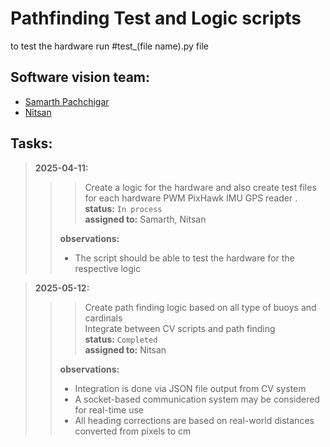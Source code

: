 # Pathfinding Test and Logic scripts
to test the hardware run #test_(file name).py file
## Software vision team:
- [Samarth Pachchigar](www.linkedin.com/in/samarth-pachchigar-245a48114)
- [Nitsan](https://www.linkedin.com/in/nitsan-mor/)

## Tasks:
>**2025-04-11:** <br>
>>>Create a logic for the hardware and also create test files for each hardware
>>>PWM
>>>PixHawk
>>>IMU
>>>GPS reader .<br>
>>>**status:** `In process`<br>
>>>**assigned to:** Samarth, Nitsan<br>
>>
>>**observations:** <br>
>>- The script should be able to test the hardware for the respective logic<br>

>**2025-05-12:** <br>
>>>Create path finding logic based on all type of buoys and cardinals <br>
>>>Integrate between CV scripts and path finding <br>
>>>**status:** `Completed`<br>
>>>**assigned to:** Nitsan<br>
>>
>>**observations:** <br>
>>- Integration is done via JSON file output from CV system<br>
>>- A socket-based communication system may be considered for real-time use<br>
>>- All heading corrections are based on real-world distances converted from pixels to cm<br>



